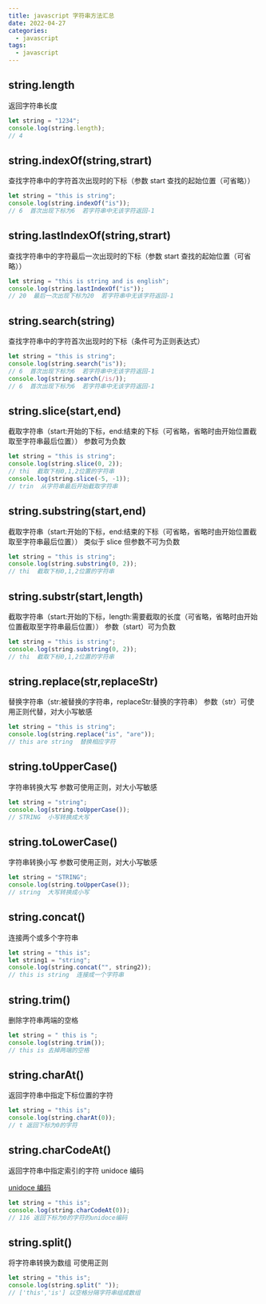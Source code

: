 ```yaml
---
title: javascript 字符串方法汇总
date: 2022-04-27
categories:
  - javascript
tags:
  - javascript
---
```


## string.length

返回字符串长度

```js
let string = "1234";
console.log(string.length);
// 4
```

## string.indexOf(string,strart)

查找字符串中的字符首次出现时的下标（参数 start 查找的起始位置（可省略））

```js
let string = "this is string";
console.log(string.indexOf("is"));
// 6  首次出现下标为6  若字符串中无该字符返回-1
```

## string.lastIndexOf(string,strart)

查找字符串中的字符最后一次出现时的下标（参数 start 查找的起始位置（可省略））

```js
let string = "this is string and is english";
console.log(string.lastIndexOf("is"));
// 20  最后一次出现下标为20  若字符串中无该字符返回-1
```

## string.search(string)

查找字符串中的字符首次出现时的下标（条件可为正则表达式）

```js
let string = "this is string";
console.log(string.search("is"));
// 6  首次出现下标为6  若字符串中无该字符返回-1
console.log(string.search(/is/));
// 6  首次出现下标为6  若字符串中无该字符返回-1
```

## string.slice(start,end)

截取字符串（start:开始的下标，end:结束的下标（可省略，省略时由开始位置截取至字符串最后位置））
参数可为负数

```js
let string = "this is string";
console.log(string.slice(0, 2));
// thi  截取下标0,1,2位置的字符串
console.log(string.slice(-5, -1));
// trin  从字符串最后开始截取字符串
```

## string.substring(start,end)

截取字符串（start:开始的下标，end:结束的下标（可省略，省略时由开始位置截取至字符串最后位置））
类似于 slice 但参数不可为负数

```js
let string = "this is string";
console.log(string.substring(0, 2));
// thi  截取下标0,1,2位置的字符串
```

## string.substr(start,length)

截取字符串（start:开始的下标，length:需要截取的长度（可省略，省略时由开始位置截取至字符串最后位置））
参数（start）可为负数

```js
let string = "this is string";
console.log(string.substring(0, 2));
// thi  截取下标0,1,2位置的字符串
```

## string.replace(str,replaceStr)

替换字符串（str:被替换的字符串，replaceStr:替换的字符串）
参数（str）可使用正则代替，对大小写敏感

```js
let string = "this is string";
console.log(string.replace("is", "are"));
// this are string  替换相应字符
```

## string.toUpperCase()

字符串转换大写
参数可使用正则，对大小写敏感

```js
let string = "string";
console.log(string.toUpperCase());
// STRING  小写转换成大写
```

## string.toLowerCase()

字符串转换小写
参数可使用正则，对大小写敏感

```js
let string = "STRING";
console.log(string.toUpperCase());
// string  大写转换成小写
```

## string.concat()

连接两个或多个字符串

```js
let string = "this is";
let string1 = "string";
console.log(string.concat("", string2));
// this is string  连接成一个字符串
```

## string.trim()

删除字符串两端的空格

```js
let string = " this is ";
console.log(string.trim());
// this is 去掉两端的空格
```

## string.charAt()

返回字符串中指定下标位置的字符

```js
let string = "this is";
console.log(string.charAt(0));
// t 返回下标为0的字符
```

## string.charCodeAt()

返回字符串中指定索引的字符 unidoce 编码

[unidoce 编码](https://www.ibm.com/docs/zh/db2/11.5?topic=support-unicode-character-encoding)

```js
let string = "this is";
console.log(string.charCodeAt(0));
// 116 返回下标为0的字符的unidoce编码
```

<!--  -->

## string.split()

将字符串转换为数组
可使用正则

```js
let string = "this is";
console.log(string.split(" "));
// ['this','is'] 以空格分隔字符串组成数组
```
